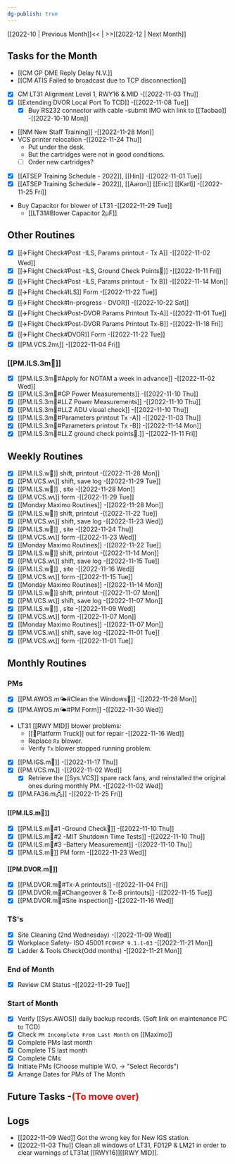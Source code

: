 ```yaml
---
dg-publish: true
---
```

[[2022-10 | Previous Month]]<< | >>[[2022-12 | Next Month]]
## Tasks for the Month
- [[CM GP DME  Reply Delay N.V.]]
- [[CM ATIS Failed to broadcast due to TCP disconnection]]
- [x] CM LT31 Alignment Level 1, RWY16 & MID -[[2022-11-03 Thu]]
- [x] [[Extending DVOR Local Port To TCD]] -[[2022-11-08 Tue]]
	- [x] Buy RS232 connector with cable -submit IMO with link to [[Taobao]] -[[2022-10-10 Mon]]
- [[NM New Staff Training]] -[[2022-11-28 Mon]]
 - VCS printer relocation -[[2022-11-24 Thu]]
	- Put under the desk. 
	- But the cartridges were not in good conditions. 
	- [ ] Order new cartridges? 
- [x] [[ATSEP Training Schedule - 2022]], [[Hin]] -[[2022-11-01 Tue]]
- [x] [[ATSEP Training Schedule - 2022]], [[Aaron]] [[Eric]] [[Karl]] -[[2022-11-25 Fri]]
- Buy Capacitor for blower of LT31 -[[2022-11-29 Tue]]
	- [[LT31#Blower Capacitor 2μF]]
## Other Routines
- [x] [[✈️Flight Check#Post -ILS, Params printout - Tx A]] -[[2022-11-02 Wed]]
- [x] [[✈️Flight Check#Post -ILS, Ground Check Points🚗]] -[[2022-11-11 Fri]]
- [x] [[✈️Flight Check#Post -ILS, Params printout - Tx B]] -[[2022-11-14 Mon]]
- [x] [[✈️Flight Check#ILS]] Form -[[2022-11-22 Tue]]
- [x] [[✈️Flight Check#In-progress - DVOR]] -[[2022-10-22 Sat]]
- [x] [[✈️Flight Check#Post-DVOR Params Printout Tx-A]] -[[2022-11-01 Tue]]
- [x] [[✈️Flight Check#Post-DVOR Params Printout Tx-B]] -[[2022-11-18 Fri]]
- [x] [[✈️Flight Check#DVOR]] Form -[[2022-11-22 Tue]]
- [x] [[PM.VCS.2m📞]] -[[2022-11-04 Fri]]
###  [[PM.ILS.3m🛬]]
- [x] [[PM.ILS.3m🛬#Apply for NOTAM a week in advance]] -[[2022-11-02 Wed]]
- [x]  [[PM.ILS.3m🛬#GP Power Measurements]] -[[2022-11-10 Thu]]
- [x] [[PM.ILS.3m🛬#LLZ Power Measurements]] -[[2022-11-10 Thu]]
- [x] [[PM.ILS.3m🛬#LLZ ADU visual check]] -[[2022-11-10 Thu]]
- [x] [[PM.ILS.3m🛬#Parameters printout Tx -A]] -[[2022-11-03 Thu]]
- [x] [[PM.ILS.3m🛬#Parameters printout Tx -B]] -[[2022-11-14 Mon]]
- [x] [[PM.ILS.3m🛬#LLZ ground check points🚗.]]  -[[2022-11-11 Fri]]
## Weekly Routines
- [x] [[PM.ILS.w🛬]] shift, printout -[[2022-11-28 Mon]]
- [x] [[PM.VCS.w📞]] shift, save log -[[2022-11-29 Tue]]
- [x] [[PM.ILS.w🛬]] , site -[[2022-11-28 Mon]]
- [x] [[PM.VCS.w📞]] form -[[2022-11-29 Tue]]
- [x] [[Monday Maximo Routines]] -[[2022-11-28 Mon]]
- [x] [[PM.ILS.w🛬]] shift, printout -[[2022-11-22 Tue]]
- [x] [[PM.VCS.w📞]] shift, save log -[[2022-11-23 Wed]]
- [x] [[PM.ILS.w🛬]] , site -[[2022-11-24 Thu]]
- [x] [[PM.VCS.w📞]] form -[[2022-11-23 Wed]]
- [x] [[Monday Maximo Routines]] -[[2022-11-22 Tue]]
- [x] [[PM.ILS.w🛬]] shift, printout -[[2022-11-14 Mon]]
- [x] [[PM.VCS.w📞]] shift, save log -[[2022-11-15 Tue]]
- [x] [[PM.ILS.w🛬]] , site -[[2022-11-16 Wed]]
- [x] [[PM.VCS.w📞]] form -[[2022-11-15 Tue]]
- [x] [[Monday Maximo Routines]] -[[2022-11-14 Mon]]
- [x] [[PM.ILS.w🛬]] shift, printout -[[2022-11-07 Mon]]
- [x] [[PM.VCS.w📞]] shift, save log -[[2022-11-07 Mon]]
- [x] [[PM.ILS.w🛬]] , site -[[2022-11-09 Wed]]
- [x] [[PM.VCS.w📞]] form -[[2022-11-07 Mon]]
- [x] [[Monday Maximo Routines]] -[[2022-11-07 Mon]]
- [x] [[PM.VCS.w📞]] shift, save log -[[2022-11-01 Tue]]
- [x] [[PM.VCS.w📞]] form -[[2022-11-01 Tue]]
## Monthly Routines
### PMs
- [x] [[PM.AWOS.m🌤️#Clean the Windows🚚]] -[[2022-11-28 Mon]]
- [x] [[PM.AWOS.m🌤️#PM Form]] -[[2022-11-30 Wed]]
- LT31 [[RWY MID]] blower problems: 
	- [[🚚Platform Truck]] out for repair -[[2022-11-16 Wed]]
	- Replace `Rx` blower.
	- Verify `Tx` blower stopped running problem.
- [x] [[PM.IGS.m🛫]] -[[2022-11-17 Thu]]
- [x] [[PM.VCS.m📞]] -[[2022-11-02 Wed]]
	- [x]  Retrieve the [[Sys.VCS]] spare rack fans, and reinstalled the original ones during monthly PM. -[[2022-11-02 Wed]]
- [x] [[PM.FA36.m🖧]] -[[2022-11-25 Fri]]
#### [[PM.ILS.m🛬]]
- [x] [[PM.ILS.m🛬#1 -Ground Check🚗]] -[[2022-11-10 Thu]]
- [x] [[PM.ILS.m🛬#2 -MIT Shutdown Time Tests]] -[[2022-11-10 Thu]]
- [x] [[PM.ILS.m🛬#3 -Battery Measurement]] -[[2022-11-10 Thu]]
- [x] [[PM.ILS.m🛬]] PM form -[[2022-11-23 Wed]]
#### [[PM.DVOR.m🧭]]
- [x] [[PM.DVOR.m🧭#Tx-A printouts]] -[[2022-11-04 Fri]]
- [x] [[PM.DVOR.m🧭#Changeover & Tx-B printouts]] -[[2022-11-15 Tue]]
- [x] [[PM.DVOR.m🧭#Site inspection]] -[[2022-11-16 Wed]]
### TS's
- [x] Site Cleaning (2nd Wednesday) -[[2022-11-09 Wed]]
- [x] Workplace Safety- ISO 45001 `FCOHSP 9.1.1-03` -[[2022-11-21 Mon]]
- [x] Ladder & Tools Check(Odd months) -[[2022-11-21 Mon]]
### End of Month
- [x] Review CM Status -[[2022-11-29 Tue]]
### Start of Month
- [x] Verify [[Sys.AWOS]] daily backup records. (Soft link on maintenance PC to TCD)
- [x] Check `PM Incomplete From Last Month` on [[Maximo]]
- [x] Complete PMs last month
- [x] Complete TS last month
- [x] Complete CMs
- [x] Initiate PMs (Choose multiple W.O. -> "Select Records")
- [x] Arrange Dates for PMs of The Month

## Future Tasks -<span style='color: red'>(To move over)</span>

## Logs
- [[2022-11-09 Wed]] Got the wrong key for New IGS station.
- [[2022-11-03 Thu]] Clean all windows of LT31, FD12P & LM21 in order to clear warnings of LT31at [[RWY16]][[RWY MID]].
